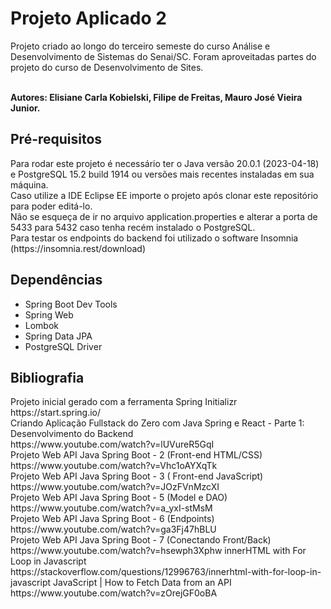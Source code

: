 <h1>Projeto Aplicado 2</h1>
Projeto criado ao longo do terceiro semeste do curso Análise e Desenvolvimento de Sistemas do Senai/SC.
Foram aproveitadas partes do projeto do curso de Desenvolvimento de Sites.<br><br>

**Autores: Elisiane Carla Kobielski, Filipe de Freitas, Mauro José Vieira Junior.**

<h2>Pré-requisitos</h2>
Para rodar este projeto é necessário ter o Java versão 20.0.1 (2023-04-18) e PostgreSQL 15.2 build 1914 ou versões mais recentes instaladas em sua máquina.<br>
Caso utilize a IDE Eclipse EE importe o projeto após clonar este repositório para poder editá-lo.<br>
Não se esqueça de ir no arquivo application.properties e alterar a porta de 5433 para 5432 caso tenha recém instalado o PostgreSQL.<br>
Para testar os endpoints do backend foi utilizado o software Insomnia (https://insomnia.rest/download)

<h2>Dependências</h2>
<ul>
	<li>Spring Boot Dev Tools</li>
	<li>Spring Web</li>
	<li>Lombok</li>
	<li>Spring Data JPA</li>
	<li>PostgreSQL Driver</li>
</ul>

<h2>Bibliografia</h2>
Projeto inicial gerado com a ferramenta Spring Initializr<br>
https://start.spring.io/<br>
Criando Aplicação Fullstack do Zero com Java Spring e React - Parte 1: Desenvolvimento do Backend<br>
https://www.youtube.com/watch?v=lUVureR5GqI<br>
Projeto Web API Java Spring Boot - 2 (Front-end HTML/CSS)<br>
https://www.youtube.com/watch?v=Vhc1oAYXqTk<br>
Projeto Web API Java Spring Boot - 3 ( Front-end JavaScript)<br>
https://www.youtube.com/watch?v=JOzFVnMzcXI<br>
Projeto Web API Java Spring Boot - 5 (Model e DAO)<br>
https://www.youtube.com/watch?v=a_yxI-stMsM<br>
Projeto Web API Java Spring Boot - 6 (Endpoints)<br>
https://www.youtube.com/watch?v=ga3Fj47hBLU<br>
Projeto Web API Java Spring Boot - 7 (Conectando Front/Back)<br>
https://www.youtube.com/watch?v=hsewph3Xphw
innerHTML with For Loop in Javascript
https://stackoverflow.com/questions/12996763/innerhtml-with-for-loop-in-javascript
JavaScript | How to Fetch Data from an API
https://www.youtube.com/watch?v=zOrejGF0oBA